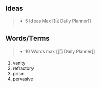 ## Ideas

> - 5 Ideas Max  [[🗓 Daily Planner]]

## Words/Terms

> - 10 Words max  [[🗓 Daily Planner]]

1. vanity
2. refractory
3. prism
4. pervasive